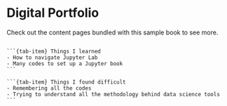 # Digital Portfolio

Check out the content pages bundled with this sample book to see more.

```{tableofcontents}
```

````{tab-set}
```{tab-item} Things I learned
- How to navigate Jupyter Lab
- Many codes to set up a Jupyter book
```

```{tab-item} Things I found difficult
- Remembering all the codes
- Trying to understand all the methodology behind data science tools
```
````
